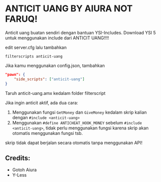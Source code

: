 # ANTICIT UANG BY AIURA NOT FARUQ!

Anticit uang buatan sendiri dengan bantuan YSI-Includes.
Download YSI 5 untuk menggunakan include dari ANTICIT UANG!!!!

edit server.cfg lalu tambahkan
```
filterscripts anticit-uang
```

Jika kamu menggunakan config.json, tambahkan
```json
"pawn": {
    "side_scripts": ["anticit-uang"]
}
```

Taruh anticit-uang.amx kedalam folder filterscript

Jika ingin anticit aktif, ada dua cara:

1. Menggunakan fungsi `GetMoney` dan `GiveMoney` kedalam skrip kalian dengan `#include <anticit-uang>`
2. Menggunakan `#define ANTICHEAT_HOOK_MONEY` sebelum `#include <anticit-uang>`, tidak perlu menggunakan fungsi karena skrip akan otomatis menggunakan fungsi tsb.

skrip tidak dapat berjalan secara otomatis tanpa menggunakan API!

## Credits:
* Gotoh Aiura
* Y-Less
